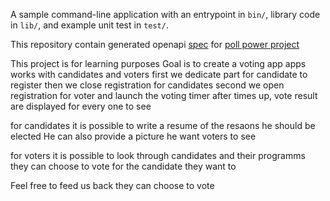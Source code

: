 A sample command-line application with an entrypoint in `bin/`, library code
in `lib/`, and example unit test in `test/`.

This repository contain generated openapi [spec](https://studio.apicur.io/preview?aid=105666) for [poll power project](https://github.com/afraitaneayal/PollPower)

This project is for learning purposes
Goal is to create a voting app
apps works with candidates and voters
first we dedicate part for candidate to register
then we close registration for candidates
second we open registration for voter and launch the voting timer
after times up, vote result are displayed for every one to see

for candidates it is possible to write a resume of the resaons he should be elected
He can also provide a picture he want voters to see

for voters it is possible to look through candidates and their programms
they can choose to vote for the candidate they want to

Feel free to feed us back 
they can choose to vote 
